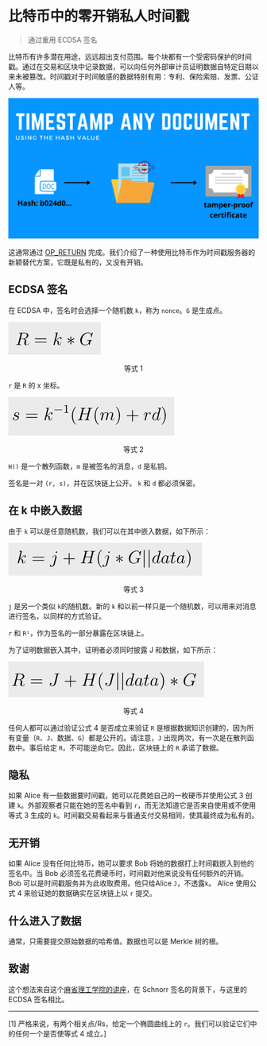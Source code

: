 # 比特币中的零开销私人时间戳

> 通过重用 ECDSA 签名

比特币有许多潜在用途，远远超出支付范围。每个块都有一个受密码保护的时间戳。通过在交易和区块中记录数据，可以向任何外部审计员证明数据自特定日期以来未被篡改。时间戳对于时间敏感的数据特别有用：专利、保险索赔、发票、公证人等。

![时间戳](./timestamp.png)


这通常通过 [OP_RETURN](https://wiki.bitcoinsv.io/index.php/OP_RETURN) 完成。我们介绍了一种使用比特币作为时间戳服务器的新颖替代方案，它既是私有的，又没有开销。

## ECDSA 签名

在 ECDSA 中，签名时会选择一个随机数 `k`，称为 `nonce`。`G` 是生成点。

![等式 1](./equation1.png)

<center>等式 1</center>

`r` 是 `R` 的 x 坐标。

![等式 2](./equation2.png)

<center>等式 2</center>

`H()` 是一个散列函数，`m` 是被签名的消息，`d` 是私钥。

签名是一对 `(r, s)`，并在区块链上公开。 `k` 和 `d` 都必须保密。

## 在 k 中嵌入数据

由于 `k` 可以是任意随机数，我们可以在其中嵌入数据，如下所示：

![等式 3](./equation3.png)

<center>等式 3</center>

`j` 是另一个类似 `k`的随机数。新的 `k` 和以前一样只是一个随机数，可以用来对消息进行签名，以同样的方式验证。

`r` 和 `R¹`，作为签名的一部分暴露在区块链上。

为了证明数据嵌入其中，证明者必须同时披露 J 和数据，如下所示：

![等式 4](./equation4.png)

<center>等式 4</center>

任何人都可以通过验证公式 4 是否成立来验证 `R` 是根据数据知识创建的，因为所有变量（`R`、`J`、数据、`G`）都是公开的。请注意，`J` 出现两次，有一次是在散列函数中。事后给定 `R`，不可能逆向它。因此，区块链上的 `R` 承诺了数据。

## 隐私

如果 Alice 有一些数据要时间戳，她可以花费她自己的一枚硬币并使用公式 3 创建 `k`。外部观察者只能在她的签名中看到 `r`，而无法知道它是否来自使用或不使用等式 3 生成的 `k`。时间戳交易看起来与普通支付交易相同，使其最终成为私有的。

## 无开销

如果 Alice 没有任何比特币，她可以要求 Bob 将她的数据打上时间戳嵌入到他的签名中。当 Bob 必须签名花费硬币时，时间戳对他来说没有任何额外的开销。Bob 可以是时间戳服务并为此收取费用。他只给Alice `J`，不透露`k`。 Alice 使用公式 4 来验证她的数据确实在区块链上以 `r` 提交。

## 什么进入了数据

通常，只需要提交原始数据的哈希值。数据也可以是 Merkle 树的根。

## 致谢

这个想法来自这个[麻省理工学院的讲座](https://ocw.mit.edu/courses/mas-s62-cryptocurrency-engineering-and-design-spring-2018/dea23a8d54a8bb2091e1bd6c4bd48d13_MAS-S62S18-lec16.pdf)，在 Schnorr 签名的背景下，与这里的 ECDSA 签名相比。


-------------------------------

[1] 严格来说，有两个相关点/Rs，给定一个椭圆曲线上的 `r`。我们可以验证它们中的任何一个是否使等式 4 成立。]